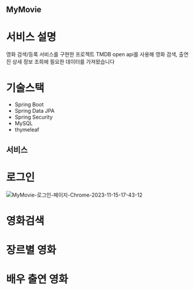 ## MyMovie
# 서비스 설명
영화 검색/등록 서비스를 구현한 프로젝트
TMDB open api를 사용해 영화 검색, 출연진 상세 정보 조희에 필요한 데이터를 가져왔습니다

# 기술스택
- Spring Boot
- Spring Data JPA
- Spring Security
- MySQL
- thymeleaf
  
## 서비스
# 로그인
![MyMovie-로그인-페이지-Chrome-2023-11-15-17-43-12](https://github.com/stophyeon/MyMovie/assets/122667296/020771fe-4993-4256-a194-ebb91b7a9129)
# 영화검색

# 장르별 영화

# 배우 출연 영화

